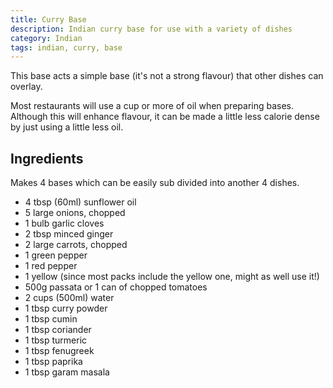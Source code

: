 ```yaml
---
title: Curry Base
description: Indian curry base for use with a variety of dishes
category: Indian
tags: indian, curry, base
---
```


This base acts a simple base (it's not a strong flavour) that other dishes can
overlay.

Most restaurants will use a cup or more of oil when preparing bases. Although
this will enhance flavour, it can be made a little less calorie dense by just
using a little less oil.

## Ingredients

Makes 4 bases which can be easily sub divided into another 4 dishes.

- 4 tbsp (60ml) sunflower oil
- 5 large onions, chopped
- 1 bulb garlic cloves
- 2 tbsp minced ginger
- 2 large carrots, chopped
- 1 green pepper
- 1 red pepper
- 1 yellow (since most packs include the yellow one, might as well use it!)
- 500g passata or 1 can of chopped tomatoes
- 2 cups (500ml) water
- 1 tbsp curry powder
- 1 tbsp cumin
- 1 tbsp coriander
- 1 tbsp turmeric
- 1 tbsp fenugreek
- 1 tbsp paprika
- 1 tbsp garam masala
